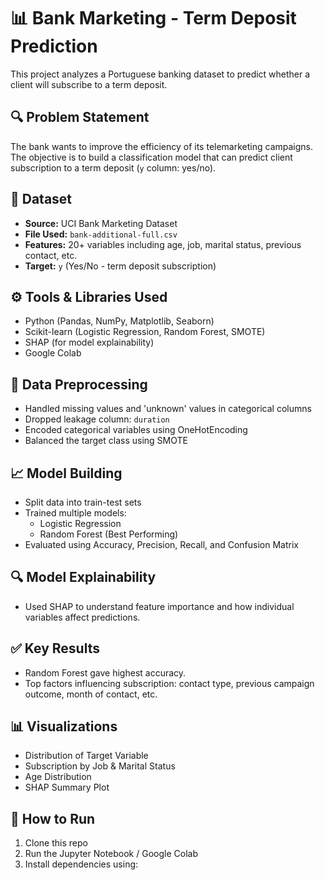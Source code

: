 # 📊 Bank Marketing - Term Deposit Prediction

This project analyzes a Portuguese banking dataset to predict whether a client will subscribe to a term deposit.

## 🔍 Problem Statement
The bank wants to improve the efficiency of its telemarketing campaigns. The objective is to build a classification model that can predict client subscription to a term deposit (`y` column: yes/no).

## 📁 Dataset
- **Source:** UCI Bank Marketing Dataset
- **File Used:** `bank-additional-full.csv`
- **Features:** 20+ variables including age, job, marital status, previous contact, etc.
- **Target:** `y` (Yes/No - term deposit subscription)

## ⚙️ Tools & Libraries Used
- Python (Pandas, NumPy, Matplotlib, Seaborn)
- Scikit-learn (Logistic Regression, Random Forest, SMOTE)
- SHAP (for model explainability)
- Google Colab

## 🧼 Data Preprocessing
- Handled missing values and 'unknown' values in categorical columns
- Dropped leakage column: `duration`
- Encoded categorical variables using OneHotEncoding
- Balanced the target class using SMOTE

## 📈 Model Building
- Split data into train-test sets
- Trained multiple models:
  - Logistic Regression
  - Random Forest (Best Performing)
- Evaluated using Accuracy, Precision, Recall, and Confusion Matrix

## 🔍 Model Explainability
- Used SHAP to understand feature importance and how individual variables affect predictions.

## ✅ Key Results
- Random Forest gave highest accuracy.
- Top factors influencing subscription: contact type, previous campaign outcome, month of contact, etc.

## 📊 Visualizations
- Distribution of Target Variable
- Subscription by Job & Marital Status
- Age Distribution
- SHAP Summary Plot

## 🚀 How to Run
1. Clone this repo
2. Run the Jupyter Notebook / Google Colab
3. Install dependencies using:

